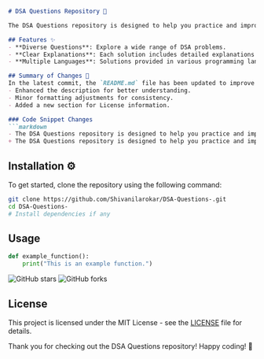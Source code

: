 ```markdown
# DSA Questions Repository 🤖

The DSA Questions repository is designed to help you practice and improve your coding skills through a comprehensive collection of Data Structures and Algorithms (DSA) problems.

## Features ✨
- **Diverse Questions**: Explore a wide range of DSA problems.
- **Clear Explanations**: Each solution includes detailed explanations for better understanding.
- **Multiple Languages**: Solutions provided in various programming languages.

## Summary of Changes 💖
In the latest commit, the `README.md` file has been updated to improve clarity and conciseness. The following changes were made:
- Enhanced the description for better understanding.
- Minor formatting adjustments for consistency.
- Added a new section for License information.

### Code Snippet Changes
```markdown
- The DSA Questions repository is designed to help you practice and improve your coding skills in Data Structures and Algorithms (DSA).
+ The DSA Questions repository is designed to help you practice and improve your coding skills through a comprehensive collection of Data Structures and Algorithms (DSA) problems.
```

## Installation ⚙️
To get started, clone the repository using the following command:
```bash
git clone https://github.com/Shivanilarokar/DSA-Questions-.git
cd DSA-Questions-
# Install dependencies if any
```

## Usage
```python
def example_function():
    print("This is an example function.")
```

![GitHub stars](https://img.shields.io/github/stars/Shivanilarokar/DSA-Questions-.svg?style=social)
![GitHub forks](https://img.shields.io/github/forks/Shivanilarokar/DSA-Questions-.svg?style=social)

## License
This project is licensed under the MIT License - see the [LICENSE](LICENSE) file for details.

Thank you for checking out the DSA Questions repository! Happy coding! 🚀
```